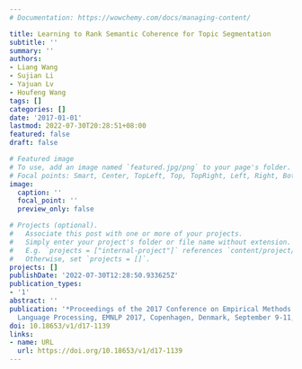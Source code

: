 ```yaml
---
# Documentation: https://wowchemy.com/docs/managing-content/

title: Learning to Rank Semantic Coherence for Topic Segmentation
subtitle: ''
summary: ''
authors:
- Liang Wang
- Sujian Li
- Yajuan Lv
- Houfeng Wang
tags: []
categories: []
date: '2017-01-01'
lastmod: 2022-07-30T20:28:51+08:00
featured: false
draft: false

# Featured image
# To use, add an image named `featured.jpg/png` to your page's folder.
# Focal points: Smart, Center, TopLeft, Top, TopRight, Left, Right, BottomLeft, Bottom, BottomRight.
image:
  caption: ''
  focal_point: ''
  preview_only: false

# Projects (optional).
#   Associate this post with one or more of your projects.
#   Simply enter your project's folder or file name without extension.
#   E.g. `projects = ["internal-project"]` references `content/project/deep-learning/index.md`.
#   Otherwise, set `projects = []`.
projects: []
publishDate: '2022-07-30T12:28:50.933625Z'
publication_types:
- '1'
abstract: ''
publication: '*Proceedings of the 2017 Conference on Empirical Methods in Natural
  Language Processing, EMNLP 2017, Copenhagen, Denmark, September 9-11, 2017*'
doi: 10.18653/v1/d17-1139
links:
- name: URL
  url: https://doi.org/10.18653/v1/d17-1139
---
```

